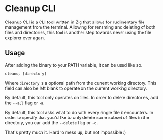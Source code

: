 # Cleanup CLI

Cleanup CLI is a CLI tool written in Zig that allows for rudimentary file management from the terminal.
Allowing for renaming and deleting of both files and directories, this tool is another step towards never using the file explorer ever again.

## Usage

After adding the binary to your PATH variable, it can be used like so.

`cleanup [directory]`

Where `directory` is a optional path from the current working directory.
This field can also be left blank to operate on the current working directory.

By default, this tool only operates on files. In order to delete directories, add the `--all` flag or `-a`.

By default, this tool asks what to do with every single file it encounters. In order to specify that you'd like to only delete some subset of files in the directory, you can add the `--delete` flag or `-d`.

That's pretty much it. Hard to mess up, but not impossible :) 
